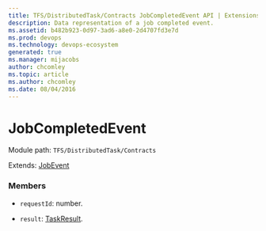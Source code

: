 ```yaml
---
title: TFS/DistributedTask/Contracts JobCompletedEvent API | Extensions for Azure DevOps Services
description: Data representation of a job completed event.
ms.assetid: b482b923-0d97-3ad6-a8e0-2d4707fd3e7d
ms.prod: devops
ms.technology: devops-ecosystem
generated: true
ms.manager: mijacobs
author: chcomley
ms.topic: article
ms.author: chcomley
ms.date: 08/04/2016
---
```


# JobCompletedEvent

Module path: `TFS/DistributedTask/Contracts`

Extends: [JobEvent](../../../TFS/DistributedTask/Contracts/JobEvent.md)

### Members

* `requestId`: number. 

* `result`: [TaskResult](../../../TFS/DistributedTask/Contracts/TaskResult.md). 

